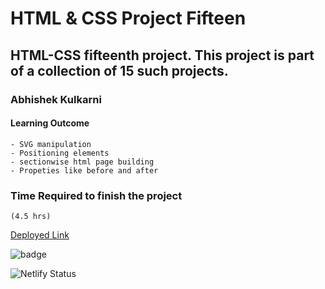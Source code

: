 #   HTML & CSS Project Fifteen

## HTML-CSS fifteenth  project. This project is part of a collection of 15 such projects.

### Abhishek Kulkarni

#### Learning Outcome
    - SVG manipulation
    - Positioning elements
    - sectionwise html page building
    - Propeties like before and after


### Time Required to finish the project
    (4.5 hrs)

 [Deployed Link](https://css-html-project-fifteen.netlify.app/)

![badge](https://img.shields.io/badge/Deployment-Up-green)

![Netlify Status](https://api.netlify.com/api/v1/badges/e5dcbd71-f751-4f64-82ad-b8ca486d528a/deploy-status)
